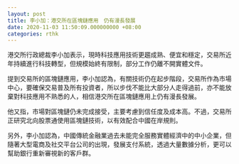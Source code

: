 ```yaml
---
layout: post
title: 李小加：港交所在區塊鏈應用　仍有漫長發展
date: 2020-11-03 11:50:09.000000000 +08:00
categories: rthk
---
```


港交所行政總裁李小加表示，現時科技應用技術更趨成熟、便宜和穩定，交易所近年持續進行科技轉型，但規模始終有限制，部分工作仍離不開實體文件。

提到交易所的區塊鏈應用，李小加認為，有關技術仍在起步階段，交易所作為市場中心，要確保交易普及所有投資者，所以步伐不能比大部分人走得過前，亦不能放棄對科技應用不熟悉的人，相信港交所在區塊鏈應用上仍有漫長發展。

他又指，市場對區塊鏈仍未完成接受，主要考慮到信任度及成本高。不過，交易所正研究北向股票通使用區塊鏈技術，以有效配合中國在岸規則。

另外，李小加認為，中國傳統金融業過去未能完全服務實體經濟中的中小企業，但隨著大型電商及社交平台公司的出現，發展支付系統，透過大量數據分析，更可以幫助銀行重新審視新的客戶群。
